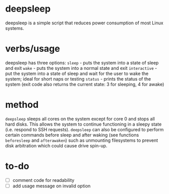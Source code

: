 # deepsleep
deepsleep is a simple script that reduces power consumption of most Linux systems.

# verbs/usage
deepsleep has three options:
`sleep` - puts the system into a state of sleep and exit
`wake` - puts the system into a normal state and exit
`interactive` - put the system into a state of sleep and wait for the user to wake the system; ideal for short naps or testing
`status` - prints the status of the system (exit code also returns the current state: 3 for sleeping, 4 for awake)

# method
`deepsleep` sleeps all cores on the system except for core 0 and stops all hard disks. This allows the system to continue functioning in a sleepy state (i.e. respond to SSH requests). `deepsleep` can also be configured to perform certain commands before sleep and after waking (see functions `beforesleep` and `afterawaken`) such as unmounting filesystems to prevent disk arbitration which could cause drive spin-up.

# to-do
- [ ] comment code for readability
- [ ] add usage message on invalid option
